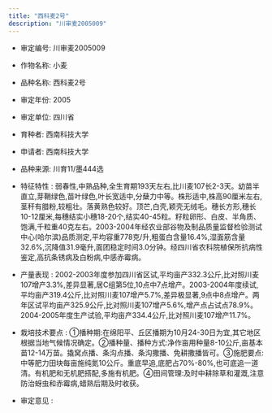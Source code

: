 ```yaml
---
title: "西科麦2号"
description: "川审麦2005009"
---
```

* 审定编号:  川审麦2005009

*  作物名称:  小麦

*  品种名称:  西科麦2号

*  审定年份:  2005

*  审定单位:  四川省

* 育种者:  西南科技大学

*  申请者:  西南科技大学

*  品种来源:  川育11/墨444选

*  特征特性 : 
弱春性,中熟品种,全生育期193天左右,比川麦107长2-3天。幼苗半直立,芽鞘绿色,苗叶绿色,叶长宽适中,分蘖力中等。株形适中,株高90厘米左右,茎秆有腊粉,较粗壮。落黄熟色较好。顶芒,白壳,颖壳无绒毛。穗长方形,穗长10-12厘米,每穗结实小穗18-20个,结实40-45粒。籽粒卵形、白皮、半角质、饱满,千粒重40克左右。2003-2004年经农业部谷物及制品质量监督检验测试中心(哈尔滨)品质测定,平均容重778克/升,粗蛋白含量16.4%,湿面筋含量32.6%,沉降值31.9毫升,面团稳定时间3.0分钟。经四川省农科院植保所抗病性鉴定,高抗条锈病及白粉病,中感赤霉病。
 
*  产量表现 : 
2002-2003年度参加四川省区试,平均亩产332.3公斤,比对照川麦107增产3.3%,差异显著,居C组第5位,10点中7点增产。2003-2004年度续试,平均亩产319.4公斤,比对照川麦107增产5.7%,差异极显著,9点中8点增产。两年区试平均亩产325.9公斤,比对照川麦107增产5.6%,增产点占试点78.9%。2004-2005年度生产试验,平均亩产334.4公斤,比对照川麦107增产11.7%。

*  栽培技术要点 : 
①播种期:在绵阳平、丘区播期为10月24-30日为宜,其它地区根据当地气候情况确定。②播种量、播种方式:净作亩用种量8-10公斤,亩基本苗12-14万苗。撬窝点播、条沟点播、条沟撒播、免耕撒播皆可。③施肥要点:中等肥力田块每亩施纯氮10公斤。重底早追,底肥占70%-80%,也可底追一道清。有机肥和无机肥搭配,多施有机肥。④田间管理:及时中耕除草和灌溉,注意防治蚜虫和赤霉病,蜡熟后期及时收获。

*  审定意见 : 

